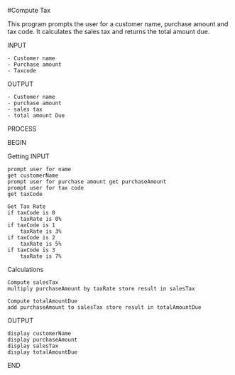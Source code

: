 #Compute Tax

This program prompts the user for a customer name, purchase amount and tax code. It calculates the sales tax and returns the total amount due.


INPUT
    
    - Customer name
    - Purchase amount 
    - Taxcode
OUTPUT
    
    - Customer name
    - purchase amount 
    - sales tax
    - total amount Due

PROCESS 

BEGIN

Getting INPUT

    prompt user for name
    get customerName
    prompt user for purchase amount get purchaseAmount
    prompt user for tax code
    get taxCode
    
    Get Tax Rate
    if taxCode is 0 
        taxRate is 0%
    if taxCode is 1 
        taxRate is 3%
    if taxCode is 2 
        taxRate is 5%
    if taxCode is 3 
        taxRate is 7%

Calculations

    Compute salesTax
    multiply purchaseAmount by taxRate store result in salesTax

    Compute totalAmountDue
    add purchaseAmount to salesTax store result in totalAmountDue

OUTPUT
        
    display customerName 
    display purchaseAmount 
    display salesTax
    display totalAmountDue
END